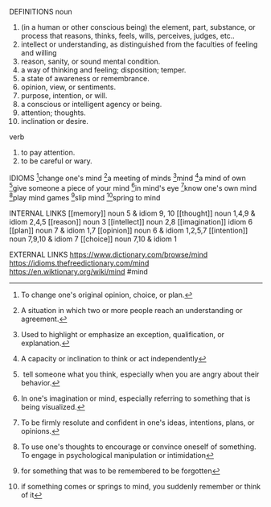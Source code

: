 DEFINITIONS
noun
1. (in a human or other conscious being) the element, part, substance, or process that reasons, thinks, feels, wills, perceives, judges, etc.. 
2. intellect or understanding, as distinguished from the faculties of feeling and willing
3. reason, sanity, or sound mental condition.
4. a way of thinking and feeling; disposition; temper.
5. a state of awareness or remembrance.
6. opinion, view, or sentiments.
7. purpose, intention, or will.
8. a conscious or intelligent agency or being.
9. attention; thoughts.
10. inclination or desire.

verb
1. to pay attention.
2. to be careful or wary.

IDIOMS
[^1]change one's mind
[^2]a meeting of minds
[^3]mind
[^4]a mind of own
[^5]give someone a piece of your mind
[^6]in mind's eye
[^7]know one's own mind
[^8]play mind games
[^9]slip mind
[^10]spring to mind

INTERNAL LINKS
[[memory]] noun 5 & idiom 9, 10
[[thought]] noun 1,4,9 & idiom 2,4,5
[[reason]] noun 3
[[intellect]] noun 2,8
[[imagination]] idiom 6
[[plan]] noun 7 & idiom 1,7
[[opinion]] noun 6 & idiom 1,2,5,7
[[intention]] noun 7,9,10 & idiom 7
[[choice]] noun 7,10 & idiom 1

EXTERNAL LINKS
https://www.dictionary.com/browse/mind
https://idioms.thefreedictionary.com/mind
https://en.wiktionary.org/wiki/mind
#mind

[^1]: To change one's original opinion, choice, or plan.

[^2]: A situation in which two or more people reach an understanding or agreement.

[^3]: Used to highlight or emphasize an exception, qualification, or explanation.

[^4]: A capacity or inclination to think or act independently

[^5]:  tell someone what you think, especially when you are angry about their behavior.

[^6]: In one's imagination or mind, especially referring to something that is being visualized.

[^7]: To be firmly resolute and confident in one's ideas, intentions, plans, or opinions.

[^8]: To use one's thoughts to encourage or convince oneself of something. To engage in psychological manipulation or intimidation

[^9]: for something that was to be remembered to be forgotten

[^10]: if something comes or springs to mind, you suddenly remember or think of it

